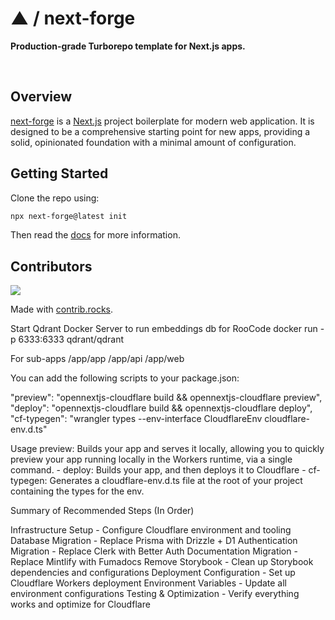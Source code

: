 # ▲ / next-forge

**Production-grade Turborepo template for Next.js apps.**

<div>
  <img src="https://img.shields.io/npm/dy/next-forge" alt="" />
  <img src="https://img.shields.io/npm/v/next-forge" alt="" />
  <img src="https://img.shields.io/github/license/vercel/next-forge" alt="" />
</div>

## Overview

[next-forge](https://github.com/vercel/next-forge) is a [Next.js](https://nextjs.org/) project boilerplate for modern web application. It is designed to be a comprehensive starting point for new apps, providing a solid, opinionated foundation with a minimal amount of configuration.

## Getting Started

Clone the repo using:

```sh
npx next-forge@latest init
```

Then read the [docs](https://www.next-forge.com/docs) for more information.

## Contributors

<a href="https://github.com/vercel/next-forge/graphs/contributors">
  <img src="https://contrib.rocks/image?repo=vercel/next-forge" />
</a>

Made with [contrib.rocks](https://contrib.rocks).

Start Qdrant Docker Server to run embeddings db for RooCode
docker run -p 6333:6333 qdrant/qdrant

For sub-apps
/app/app
/app/api
/app/web

You can add the following scripts to your package.json:

"preview": "opennextjs-cloudflare build && opennextjs-cloudflare preview",
"deploy": "opennextjs-cloudflare build && opennextjs-cloudflare deploy",
"cf-typegen": "wrangler types --env-interface CloudflareEnv cloudflare-env.d.ts"

Usage
preview: Builds your app and serves it locally, allowing you to quickly preview your app running locally in the Workers runtime, via a single command. - deploy: Builds your app, and then deploys it to Cloudflare - cf-typegen: Generates a cloudflare-env.d.ts file at the root of your project containing the types for the env.

Summary of Recommended Steps (In Order)

Infrastructure Setup - Configure Cloudflare environment and tooling
Database Migration - Replace Prisma with Drizzle + D1
Authentication Migration - Replace Clerk with Better Auth
Documentation Migration - Replace Mintlify with Fumadocs
Remove Storybook - Clean up Storybook dependencies and configurations
Deployment Configuration - Set up Cloudflare Workers deployment
Environment Variables - Update all environment configurations
Testing & Optimization - Verify everything works and optimize for Cloudflare
